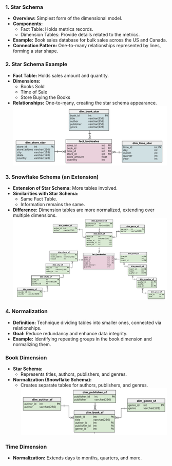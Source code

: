 ### 1.  Star Schema
- **Overview:** Simplest form of the dimensional model.
- **Components:**
  - Fact Table: Holds metrics records.
  - Dimension Tables: Provide details related to the metrics.
- **Example:** Book sales database for bulk sales across the US and Canada.
- **Connection Pattern:** One-to-many relationships represented by lines, forming a star shape.

### 2.  Star Schema Example
- **Fact Table:** Holds sales amount and quantity.
- **Dimensions:**
  - Books Sold
  - Time of Sale
  - Store Buying the Books
- **Relationships:** One-to-many, creating the star schema appearance.
![star-schema-book](./star-schema.png)
### 3.  Snowflake Schema (an Extension)
- **Extension of Star Schema:** More tables involved.
- **Similarities with Star Schema:**
  - Same Fact Table.
  - Information remains the same.
- **Difference:** Dimension tables are more normalized, extending over multiple dimensions.
![snowflake-schema-book](./snowflake-schema.png)
### 4.  Normalization
- **Definition:** Technique dividing tables into smaller ones, connected via relationships.
- **Goal:** Reduce redundancy and enhance data integrity.
- **Example:** Identifying repeating groups in the book dimension and normalizing them.

### Book Dimension
- **Star Schema:**
  - Represents titles, authors, publishers, and genres.
- **Normalization (Snowflake Schema):**
  - Creates separate tables for authors, publishers, and genres.
![book-dimension-normalisation](./book-dimension-of-snowlake-schema.png)
### Time Dimension
- **Normalization:** Extends days to months, quarters, and more.

